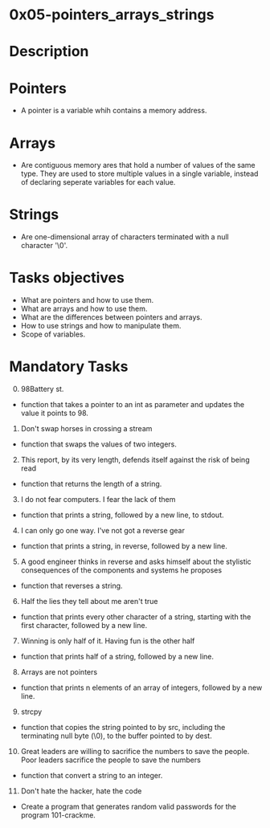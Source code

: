 # 0x05-pointers_arrays_strings

# Description

# Pointers
- A pointer is a variable whih contains a memory address.

# Arrays
- Are contiguous memory ares that hold a number of values of the same type. 
They are used to store multiple values in a single variable, instead of declaring seperate
variables for each value.

# Strings
- Are one-dimensional array of characters terminated with a null character '\0'.

# Tasks objectives
- What are pointers and how to use them.
- What are arrays and how to use them.
- What are the differences between pointers and arrays.
- How to use strings and how to manipulate them.
- Scope of variables.

# Mandatory Tasks

0. 98Battery st.
- function that takes a pointer to an int as parameter and updates the value it points to 98.

1. Don't swap horses in crossing a stream
- function that swaps the values of two integers.

2. This report, by its very length, defends itself against the risk of being read
- function that returns the length of a string.

3. I do not fear computers. I fear the lack of them
- function that prints a string, followed by a new line, to stdout.

4. I can only go one way. I've not got a reverse gear
- function that prints a string, in reverse, followed by a new line.

5. A good engineer thinks in reverse and asks himself about the stylistic consequences of the components and systems he proposes
- function that reverses a string.

6. Half the lies they tell about me aren't true
-  function that prints every other character of a string, starting with the first character, followed by a new line.

7. Winning is only half of it. Having fun is the other half
- function that prints half of a string, followed by a new line.

8. Arrays are not pointers
- function that prints n elements of an array of integers, followed by a new line.

9. strcpy
- function that copies the string pointed to by src, including the terminating null byte (\0), to the buffer pointed to by dest.

10. Great leaders are willing to sacrifice the numbers to save the people. Poor leaders sacrifice the people to save the numbers
- function that convert a string to an integer.

11. Don't hate the hacker, hate the code
- Create a program that generates random valid passwords for the program 101-crackme.
